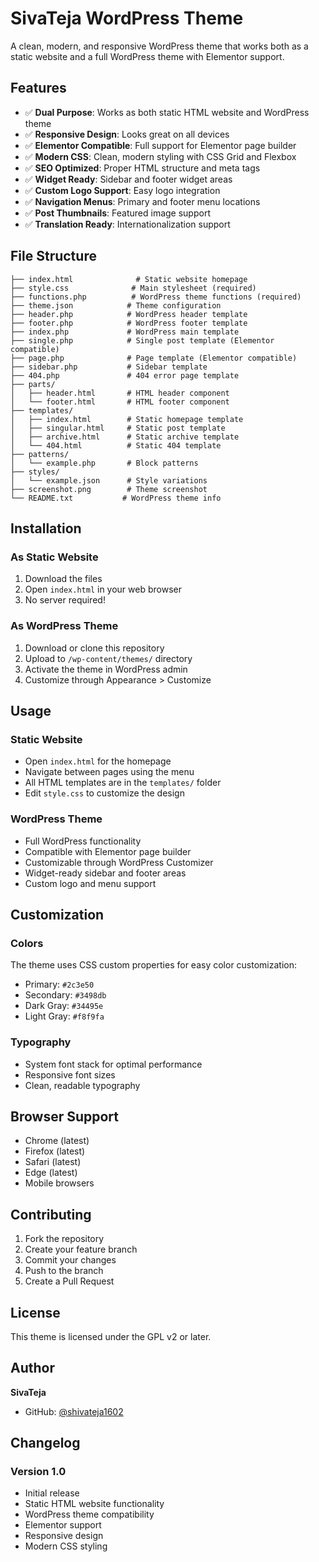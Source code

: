 # SivaTeja WordPress Theme

A clean, modern, and responsive WordPress theme that works both as a static website and a full WordPress theme with Elementor support.

## Features

- ✅ **Dual Purpose**: Works as both static HTML website and WordPress theme
- ✅ **Responsive Design**: Looks great on all devices
- ✅ **Elementor Compatible**: Full support for Elementor page builder
- ✅ **Modern CSS**: Clean, modern styling with CSS Grid and Flexbox
- ✅ **SEO Optimized**: Proper HTML structure and meta tags
- ✅ **Widget Ready**: Sidebar and footer widget areas
- ✅ **Custom Logo Support**: Easy logo integration
- ✅ **Navigation Menus**: Primary and footer menu locations
- ✅ **Post Thumbnails**: Featured image support
- ✅ **Translation Ready**: Internationalization support

## File Structure

```
├── index.html              # Static website homepage
├── style.css              # Main stylesheet (required)
├── functions.php          # WordPress theme functions (required)
├── theme.json            # Theme configuration
├── header.php            # WordPress header template
├── footer.php            # WordPress footer template
├── index.php             # WordPress main template
├── single.php            # Single post template (Elementor compatible)
├── page.php              # Page template (Elementor compatible)
├── sidebar.php           # Sidebar template
├── 404.php               # 404 error page template
├── parts/
│   ├── header.html       # HTML header component
│   └── footer.html       # HTML footer component
├── templates/
│   ├── index.html        # Static homepage template
│   ├── singular.html     # Static post template
│   ├── archive.html      # Static archive template
│   └── 404.html          # Static 404 template
├── patterns/
│   └── example.php       # Block patterns
├── styles/
│   └── example.json      # Style variations
├── screenshot.png        # Theme screenshot
└── README.txt           # WordPress theme info
```

## Installation

### As Static Website
1. Download the files
2. Open `index.html` in your web browser
3. No server required!

### As WordPress Theme
1. Download or clone this repository
2. Upload to `/wp-content/themes/` directory
3. Activate the theme in WordPress admin
4. Customize through Appearance > Customize

## Usage

### Static Website
- Open `index.html` for the homepage
- Navigate between pages using the menu
- All HTML templates are in the `templates/` folder
- Edit `style.css` to customize the design

### WordPress Theme
- Full WordPress functionality
- Compatible with Elementor page builder
- Customizable through WordPress Customizer
- Widget-ready sidebar and footer areas
- Custom logo and menu support

## Customization

### Colors
The theme uses CSS custom properties for easy color customization:
- Primary: `#2c3e50`
- Secondary: `#3498db`
- Dark Gray: `#34495e`
- Light Gray: `#f8f9fa`

### Typography
- System font stack for optimal performance
- Responsive font sizes
- Clean, readable typography

## Browser Support
- Chrome (latest)
- Firefox (latest)
- Safari (latest)
- Edge (latest)
- Mobile browsers

## Contributing
1. Fork the repository
2. Create your feature branch
3. Commit your changes
4. Push to the branch
5. Create a Pull Request

## License
This theme is licensed under the GPL v2 or later.

## Author
**SivaTeja**
- GitHub: [@shivateja1602](https://github.com/shivateja1602)

## Changelog

### Version 1.0
- Initial release
- Static HTML website functionality
- WordPress theme compatibility
- Elementor support
- Responsive design
- Modern CSS styling
